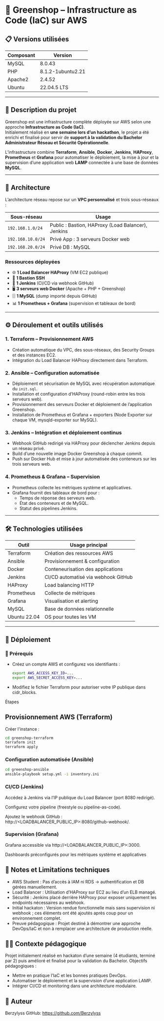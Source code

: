 # 🛒 Greenshop – Infrastructure as Code (IaC) sur AWS

## 📋 Versions utilisées
| Composant | Version          |
|-----------|-----------------|
| MySQL     | 8.0.43          |
| PHP       | 8.1.2-1ubuntu2.21|
| Apache2   | 2.4.52           |
| Ubuntu    | 22.04.5 LTS      |

---

## 📘 Description du projet  
Greenshop est une infrastructure complète déployée sur AWS selon une approche **Infrastructure as Code (IaC)**.  
Initialement réalisé en **une semaine lors d’un hackathon**, le projet a été enrichi et finalisé pour servir de **support à la validation du Bachelor Administrateur Réseau et Sécurité Opérationnelle**.

L’infrastructure combine **Terraform**, **Ansible**, **Docker**, **Jenkins**, **HAProxy**, **Prometheus** et **Grafana** pour automatiser le déploiement, la mise à jour et la supervision d’une application web **LAMP** connectée à une base de données **MySQL**.

---

## 🧱 Architecture  
L’architecture réseau repose sur un **VPC personnalisé** et trois sous-réseaux :  

| Sous-réseau       | Usage                                        |
|-------------------|----------------------------------------------|
| `192.168.1.0/24`  | Public : Bastion, HAProxy (Load Balancer), Jenkins |
| `192.168.10.0/24` | Privé App : 3 serveurs Docker web            |
| `192.168.20.0/24` | Privé DB : MySQL                             |

### Ressources déployées  
- 🌐 **1 Load Balancer HAProxy** (VM EC2 publique)  
- 🔐 **1 Bastion SSH**  
- 🔧 **1 Jenkins** (CI/CD via webhook GitHub)  
- 🖥 **3 serveurs web Docker** (Apache + PHP + Greenshop)  
- 🗄 **1 MySQL** (dump importé depuis GitHub)  
- 📊 **1 Prometheus + Grafana** (supervision et tableaux de bord)  

---

## ⚙️ Déroulement et outils utilisés  

### 1. **Terraform – Provisionnement AWS**  
- Création automatique du VPC, des sous-réseaux, des Security Groups et des instances EC2.  
- Intégration du Load Balancer HAProxy directement dans Terraform.  

### 2. **Ansible – Configuration automatisée**  
- Déploiement et sécurisation de MySQL avec récupération automatique du `init.sql`.  
- Installation et configuration d’HAProxy (round-robin entre les trois serveurs web).  
- Provisionnement des serveurs Docker et déploiement de l’application Greenshop.  
- Installation de Prometheus et Grafana + exporters (Node Exporter sur chaque VM, mysqld-exporter sur MySQL).  

### 3. **Jenkins – Intégration et déploiement continus**  
- Webhook GitHub redirigé via HAProxy pour déclencher Jenkins depuis un réseau privé.  
- Build d’une nouvelle image Docker Greenshop à chaque commit.  
- Push sur Docker Hub et mise à jour automatisée des conteneurs sur les trois serveurs web.  

### 4. **Prometheus & Grafana – Supervision**  
- Prometheus collecte les métriques système et applicatives.  
- Grafana fournit des tableaux de bord pour :  
  - Temps de réponse des serveurs web.  
  - État des conteneurs et de MySQL.  
  - Statut des pipelines Jenkins.  

---

## 🛠 Technologies utilisées  

| Outil       | Usage principal                       |
|--------------|--------------------------------------|
| Terraform    | Création des ressources AWS           |
| Ansible      | Provisionnement & configuration       |
| Docker       | Conteneurisation des applications     |
| Jenkins      | CI/CD automatisé via webhook GitHub   |
| HAProxy      | Load balancing HTTP                   |
| Prometheus   | Collecte de métriques                 |
| Grafana      | Visualisation et alerting             |
| MySQL        | Base de données relationnelle         |
| Ubuntu 22.04 | OS pour toutes les VM                 |

---

## 🚀 Déploiement  

### 📌 Prérequis  
- Créez un compte AWS et configurez vos identifiants :  
  ```bash
  export AWS_ACCESS_KEY_ID=...
  export AWS_SECRET_ACCESS_KEY=...
  ```

- Modifiez le fichier Terraform pour autoriser votre IP publique dans cidr_blocks.

Étapes

## Provisionnement AWS (Terraform)
  Créer l'instance :
  ```bash
  cd greenshop-terraform
  terraform init
  terraform apply
  ```

### Configuration automatisée (Ansible)
  ```bash
  cd greenshop-ansible
  ansible-playbook setup.yml -i inventory.ini
  ```

### CI/CD (Jenkins)

Accédez à Jenkins via l’IP publique du Load Balancer (port 8080 redirigé).

Configurez votre pipeline (freestyle ou pipeline-as-code).

Ajoutez le webhook GitHub : http://<LOADBALANCER_PUBLIC_IP>:8080/github-webhook/.

### Supervision (Grafana)

Grafana accessible via http://<LOADBALANCER_PUBLIC_IP>:3000.

Dashboards préconfigurés pour les métriques système et applicatives

## 📎 Notes et Limitations techniques

- AWS Student : Pas d’accès à IAM ni RDS → authentification et DB gérées manuellement.
- Load Balancer : Utilisation d’HAProxy sur EC2 au lieu d’un ELB managé.
- Sécurité : Jenkins placé derrière HAProxy pour exposer uniquement les endpoints nécessaires au webhook.
- Initial hackaton : Version rendue fonctionnelle mais sans supervision ni webhook ; ces éléments ont été ajoutés après coup pour un environnement complet.
- Preuve pédagogique : Projet destiné à démontrer une approche DevOps/IaC et non à remplacer une architecture de production réelle.

## 👨‍🎓 Contexte pédagogique

Projet initialement réalisé en hackaton d’une semaine (4 étudiants, terminé par 2) puis amélioré et finalisé pour la validation du Bachelor.
Objectifs pédagogiques :

- Mettre en pratique l’IaC et les bonnes pratiques DevOps.
- Automatiser le déploiement et la supervision d’une application LAMP.
- Intégrer CI/CD et monitoring dans une architecture modulaire.

## 📧 Auteur

Berzylyss
GitHub: https://github.com/Berzylyss
